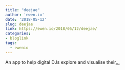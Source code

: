 ```yaml
---
title: "deejae"
author: 'ewen.io'
date: '2018-05-12'
slug: deejae
link: https://ewen.io/2018/05/12/deejae/
categories:
- bloglink
tags:
  - ewenio
---
```


An app to help digital DJs explore and visualise their[... <i class="fas fa-external-link-alt"></i>](https://ewen.io/2018/05/12/deejae/)

